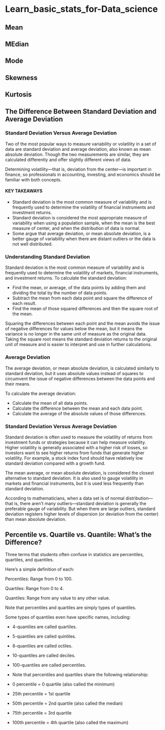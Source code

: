 # Learn_basic_stats_for-Data_science

## Mean
## MEdian
## Mode
## Skewness
## Kurtosis

## The Difference Between Standard Deviation and Average Deviation

### Standard Deviation Versus Average Deviation
Two of the most popular ways to measure variability or volatility in a set of data are standard deviation and average deviation, also known as mean absolute deviation. Though the two measurements are similar, they are calculated differently and offer slightly different views of data.

Determining volatility—that is, deviation from the center—is important in finance, so professionals in accounting, investing, and economics should be familiar with both concepts.

#### KEY TAKEAWAYS
+ Standard deviation is the most common measure of variability and is frequently used to determine the volatility of financial instruments and investment returns.
+ Standard deviation is considered the most appropriate measure of variability when using a population sample, when the mean is the best measure of center, and when the distribution of data is normal.
+ Some argue that average deviation, or mean absolute deviation, is a better gauge of variability when there are distant outliers or the data is not well distributed.

### Understanding Standard Deviation
Standard deviation is the most common measure of variability and is frequently used to determine the volatility of markets, financial instruments, and investment returns. To calculate the standard deviation:

+ Find the mean, or average, of the data points by adding them and dividing the total by the number of data points.
+ Subtract the mean from each data point and square the difference of each result.
+ Find the mean of those squared differences and then the square root of the mean.

Squaring the differences between each point and the mean avoids the issue of negative differences for values below the mean, but it means the variance is no longer in the same unit of measure as the original data. Taking the square root means the standard deviation returns to the original unit of measure and is easier to interpret and use in further calculations.

### Average Deviation
The average deviation, or mean absolute deviation, is calculated similarly to standard deviation, but it uses absolute values instead of squares to circumvent the issue of negative differences between the data points and their means.

To calculate the average deviation:

+ Calculate the mean of all data points.
+ Calculate the difference between the mean and each data point.
+ Calculate the average of the absolute values of those differences.

### Standard Deviation Versus Average Deviation
Standard deviation is often used to measure the volatility of returns from investment funds or strategies because it can help measure volatility. Higher volatility is generally associated with a higher risk of losses, so investors want to see higher returns from funds that generate higher volatility. For example, a stock index fund should have relatively low standard deviation compared with a growth fund.

The mean average, or mean absolute deviation, is considered the closest alternative to standard deviation. It is also used to gauge volatility in markets and financial instruments, but it is used less frequently than standard deviation.

According to mathematicians, when a data set is of normal distribution—that is, there aren't many outliers—standard deviation is generally the preferable gauge of variability. But when there are large outliers, standard deviation registers higher levels of dispersion (or deviation from the center) than mean absolute deviation.

## Percentile vs. Quartile vs. Quantile: What’s the Difference?

Three terms that students often confuse in statistics are percentiles, quartiles, and quantiles.

Here’s a simple definition of each:

Percentiles: Range from 0 to 100.

Quartiles: Range from 0 to 4.

Quantiles: Range from any value to any other value.

Note that percentiles and quartiles are simply types of quantiles.

Some types of quantiles even have specific names, including:

+ 4-quantiles are called quartiles.
+ 5-quantiles are called quintiles.
+ 8-quantiles are called octiles.
+ 10-quantiles are called deciles.
+ 100-quantiles are called percentiles.
+ Note that percentiles and quartiles share the following relationship:

+ 0 percentile = 0 quartile (also called the minimum)
+ 25th percentile = 1st quartile
+ 50th percentile = 2nd quartile (also called the median)
+ 75th percentile = 3rd quartile
+ 100th percentile = 4th quartile (also called the maximum)
